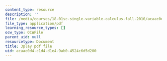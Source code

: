 ```yaml
---
content_type: resource
description: ''
file: /media/courses/18-01sc-single-variable-calculus-fall-2010/acaac0d4c1d4d1e49ab04524c6d5d200_wOHrNt9ScYs.pdf
file_type: application/pdf
learning_resource_types: []
ocw_type: OCWFile
parent_uid: null
resourcetype: Document
title: 3play pdf file
uid: acaac0d4-c1d4-d1e4-9ab0-4524c6d5d200
---
```

